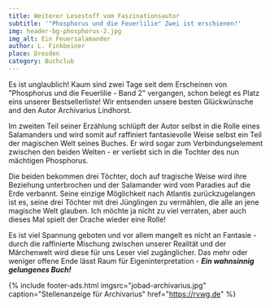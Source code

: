 ```yaml
---
title: Weiterer Lesestoff vom Faszinationsautor
subtitle: '"Phosphorus und die Feuerlilie" Zwei ist erschienen!'
img: header-bg-phosphorus-2.jpg
img_alt: Ein Feuersalamander
author: L. Finkbeiner
place: Dresden
category: Buchclub
---
```


Es ist unglaublich! Kaum sind zwei Tage seit dem Erscheinen von "Phosphorus und die Feuerlilie - Band 2" vergangen, schon belegt es Platz eins unserer Bestsellerliste! Wir entsenden unsere besten Glückwünsche and den Autor Archivarius Lindhorst.

Im zweiten Teil seiner Erzählung schlüpft der Autor selbst in die Rolle eines Salamanders und wird somit auf raffiniert fantasievolle Weise selbst ein Teil der magischen Welt seines Buches. Er wird sogar zum Verbindungselement zwischen den beiden Welten - er verliebt sich in die Tochter des nun mächtigen Phosphorus.

Die beiden bekommen drei Töchter, doch auf tragische Weise wird ihre Beziehung unterbrochen und der Salamander wird vom Paradies auf die Erde verbannt. Seine einzige Möglichkeit nach Atlantis zurückzugelangen ist es, seine drei Töchter mit drei Jünglingen zu vermählen, die alle an jene magische Welt glauben. Ich möchte ja nicht zu viel verraten, aber auch dieses Mal spielt der Drache wieder eine Rolle!

Es ist viel Spannung geboten und vor allem mangelt es nicht an Fantasie - durch die raffinierte Mischung zwischen unserer Realität und der Märchenwelt wird diese für uns Leser viel zugänglicher. Das mehr oder weniger offene Ende lässt Raum für Eigeninterpretation - **_Ein wahnsinnig gelungenes Buch!_**


{% include footer-ads.html 
  imgsrc="jobad-archivarius.jpg"
  caption="Stellenanzeige für Archivarius"
  href="https://rvwg.de"
%}